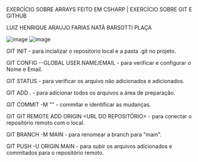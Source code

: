 EXERCÍCIO SOBRE ARRAYS FEITO EM CSHARP | EXERCÍCIO SOBRE GIT E GITHUB

LUIZ HENRIQUE ARAUJO FARIAS
NATÃ BARSOTTI PLAÇA

![image](https://github.com/user-attachments/assets/4a2834eb-7e5c-4bed-84f6-651dd92e735c)
![image](https://github.com/user-attachments/assets/fdfed039-350b-4521-b52f-205cf203e5df)

GIT INIT - para incializar o repositorio local e a pasta .git no projeto.

GIT CONFIG --GLOBAL USER.NAME/EMAIL - para verificar e configurar o Nome e Email.

GIT STATUS - para verificar os arquivo não adicionados e adicionados.

GIT ADD . - para adicionar todos os arquivos a área de preparação.

GIT COMMIT -M "<MENSAGE>" - commitar e identificar as mudanças.

GIT GIT REMOTE ADD ORIGIN <URL DO REPOSITÓRIO> - para conectar o repositório remoto com o local.

GIT BRANCH -M MAIN - para renomear a branch para "main".

GIT PUSH -U ORIGIN MAIN - para subir os arquivos adicionados e commitados para o repositório remoto.
